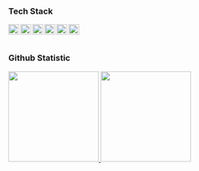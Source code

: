 ### Tech Stack
  <a href="#"><img align="left" alt="JavaScript" title="JavaScript" width="21px" src="https://upload.wikimedia.org/wikipedia/commons/9/99/Unofficial_JavaScript_logo_2.svg" /></a>
  <a href="#"><img align="left" alt="TypeScript" title="JavaScript" width="21px" src="https://upload.wikimedia.org/wikipedia/commons/4/4c/Typescript_logo_2020.svg" /></a>
  <a href="https://reactjs.org/"><img align="left" alt="React" title="React" width="21px" src="https://cdn.worldvectorlogo.com/logos/react-2.svg" /></a>
  <a href="https://nextjs.org/"><img align="left" alt="Next" title="Next (React Framework)" width="21px" src="https://www.openxcell.com/wp-content/uploads/2021/11/dango-inner-2.png" /></a>
  <a href="https://nodejs.org/"><img align="left" alt="NodeJS" title="NodeJS" width="21px" src="https://seeklogo.com/images/N/nodejs-logo-FBE122E377-seeklogo.com.png" /></a>
  <a href="https://expressjs.com/"><img align="left" alt="Hapi" title="Hapi (NodeJS HTTP Framework)" width="21px" src="https://encrypted-tbn0.gstatic.com/images q=tbn:ANd9GcQLA972a1NXwGHTIpgjxpRdu1DD5te1evggDgjNvM_FcbtGxaPYrHbV27RNzJSA_ZhrY28&usqp=CAU" /></a>
  <br>
  <br>

### Github Statistic
<p align="left">
<a href="https://github.com/Irfanmqrb25">
  <img height="180em" src="https://github-readme-stats-eight-theta.vercel.app/api?username=Irfanmqrb25&show_icons=true&theme=radical&include_all_commits=true&count_private=true"/>
  <img height="180em" src="https://github-readme-stats-eight-theta.vercel.app/api/top-langs/?username=Irfanmqrb25&layout=compact&langs_count=8&theme=radical"/>
</a>
</p>
